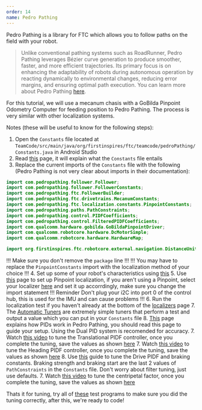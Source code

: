 ```yaml
---
order: 14
name: Pedro Pathing
---
```


Pedro Pathing is a library for FTC which allows you to follow paths on the field with your robot.

> Unlike conventional pathing systems such as RoadRunner, Pedro Pathing leverages Bézier curve generation to produce smoother, faster, and more efficient trajectories. Its primary focus is on enhancing the adaptability of robots during autonomous operation by reacting dynamically to environmental changes, reducing error margins, and ensuring optimal path execution. You can learn more about Pedro Pathing [here](https://pedropathing.com/docs/pathing).

For this tutorial, we will use a mecanum chasis with a GoBilda Pinpoint Odometry Computer for feeding position to Pedro Pathing. The process is very similar with other localization systems.

Notes (these will be useful to know for the following steps):
1. Open the `Constants` file located at `TeamCode/src/main/java/org/firstinspires/ftc/teamcode/pedroPathing/Constants.java` in Android Studio
2. Read [this](https://pedropathing.com/docs/pathing/constants) page, it will explain what the `Constants` file entails
3. Replace the current imports of the `Constants` file with the following (Pedro Pathing is not very clear about imports in their documentation):
```java
import com.pedropathing.follower.Follower;
import com.pedropathing.follower.FollowerConstants;
import com.pedropathing.ftc.FollowerBuilder;
import com.pedropathing.ftc.drivetrains.MecanumConstants;
import com.pedropathing.ftc.localization.constants.PinpointConstants;
import com.pedropathing.paths.PathConstraints;
import com.pedropathing.control.PIDFCoefficients;
import com.pedropathing.control.FilteredPIDFCoefficients;
import com.qualcomm.hardware.gobilda.GoBildaPinpointDriver;
import com.qualcomm.robotcore.hardware.DcMotorSimple;
import com.qualcomm.robotcore.hardware.HardwareMap;

import org.firstinspires.ftc.robotcore.external.navigation.DistanceUnit;
```
!!!
Make sure you don't remove the `package` line
!!!
!!!
You may have to replace the `PinpointConstants` import with the localization method of your choice
!!!
4. Set up some of your robot's characteristics using [this](https://pedropathing.com/docs/pathing/tuning/setup)
5. Use [this](https://pedropathing.com/docs/pathing/tuning/localization/pinpoint) page to set up Pinpoint localization, if you aren't using a Pinpoint, select your localizer [here](https://pedropathing.com/docs/pathing/tuning/localization) and set it up accorrdingly, make sure you change the import statement
!!! Reminder
Don't plug your i2C into port 0 of the control hub, this is used for the IMU and can cause problems
!!!
6. Run the localization test if you haven't already at the bottom of the [localizers](https://pedropathing.com/docs/pathing/tuning/localization#localization-test) page
7. The [Automatic Tuners](https://pedropathing.com/docs/pathing/tuning/automatic) are extremely simple tuners that perform a test and output a value which you can put in your `Constants` file
8. [This](https://pedropathing.com/docs/pathing/tuning/pids) page explains how PIDs work in Pedro Pathing, you should read this page to guide your setup. Using the Dual PID system is recomended for accuracy.
7. Watch [this video](https://www.youtube.com/watch?v=qe2eo_Mhtes) to tune the Translational PIDF controller, once you complete the tuning, save the values as shown [here](https://pedropathing.com/docs/pathing/tuning/pids/translational#update-tuned-values-into-your-code)
7. Watch [this video](https://www.youtube.com/watch?v=-7M8puRdnfA&t=1s) to tune the Heading PIDF controller, once you complete the tuning, save the values as shown [here](https://pedropathing.com/docs/pathing/tuning/pids/heading#update-tuned-values-into-your-code)
8. Use [this](https://pedropathing.com/docs/pathing/tuning/path-constraints) guide to tune the Drive PIDF and braking constants. Braking strength and braking start are the last 2 values of `PathConstraints` in the `Constants` file. Don't worry about filter tuning, just use defaults.
7. Watch [this video](https://www.youtube.com/watch?v=728GLkqy9yY&t=156s) to tune the centripetal factor, once you complete the tuning, save the values as shown [here](https://pedropathing.com/docs/pathing/tuning/pids/centripetal#update-tuned-values-into-your-code)

Thats it for tuning, try all of [these](https://pedropathing.com/docs/pathing/tuning/tests) test programs to make sure you did the tuning correctly, after this, we're ready to code!